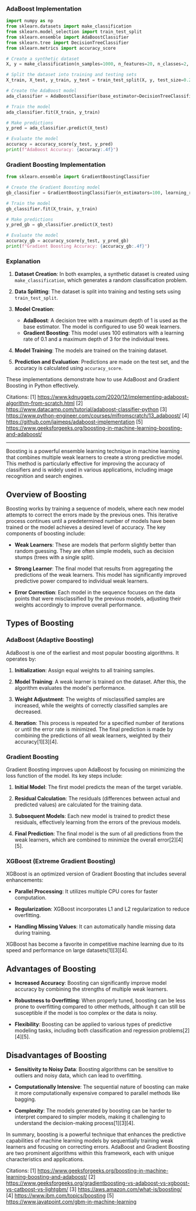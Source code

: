 ### AdaBoost Implementation

```python
import numpy as np
from sklearn.datasets import make_classification
from sklearn.model_selection import train_test_split
from sklearn.ensemble import AdaBoostClassifier
from sklearn.tree import DecisionTreeClassifier
from sklearn.metrics import accuracy_score

# Create a synthetic dataset
X, y = make_classification(n_samples=1000, n_features=20, n_classes=2, random_state=42)

# Split the dataset into training and testing sets
X_train, X_test, y_train, y_test = train_test_split(X, y, test_size=0.2, random_state=42)

# Create the AdaBoost model
ada_classifier = AdaBoostClassifier(base_estimator=DecisionTreeClassifier(max_depth=1), n_estimators=50, learning_rate=1)

# Train the model
ada_classifier.fit(X_train, y_train)

# Make predictions
y_pred = ada_classifier.predict(X_test)

# Evaluate the model
accuracy = accuracy_score(y_test, y_pred)
print(f"AdaBoost Accuracy: {accuracy:.4f}")
```

### Gradient Boosting Implementation

```python
from sklearn.ensemble import GradientBoostingClassifier

# Create the Gradient Boosting model
gb_classifier = GradientBoostingClassifier(n_estimators=100, learning_rate=0.1, max_depth=3, random_state=42)

# Train the model
gb_classifier.fit(X_train, y_train)

# Make predictions
y_pred_gb = gb_classifier.predict(X_test)

# Evaluate the model
accuracy_gb = accuracy_score(y_test, y_pred_gb)
print(f"Gradient Boosting Accuracy: {accuracy_gb:.4f}")
```

### Explanation

1. **Dataset Creation**: In both examples, a synthetic dataset is created using `make_classification`, which generates a random classification problem.

2. **Data Splitting**: The dataset is split into training and testing sets using `train_test_split`.

3. **Model Creation**:
   - **AdaBoost**: A decision tree with a maximum depth of 1 is used as the base estimator. The model is configured to use 50 weak learners.
   - **Gradient Boosting**: This model uses 100 estimators with a learning rate of 0.1 and a maximum depth of 3 for the individual trees.

4. **Model Training**: The models are trained on the training dataset.

5. **Prediction and Evaluation**: Predictions are made on the test set, and the accuracy is calculated using `accuracy_score`.

These implementations demonstrate how to use AdaBoost and Gradient Boosting in Python effectively.

Citations:
[1] https://www.kdnuggets.com/2020/12/implementing-adaboost-algorithm-from-scratch.html
[2] https://www.datacamp.com/tutorial/adaboost-classifier-python
[3] https://www.python-engineer.com/courses/mlfromscratch/13_adaboost/
[4] https://github.com/jaimeps/adaboost-implementation
[5] https://www.geeksforgeeks.org/boosting-in-machine-learning-boosting-and-adaboost/


--------
Boosting is a powerful ensemble learning technique in machine learning that combines multiple weak learners to create a strong predictive model. This method is particularly effective for improving the accuracy of classifiers and is widely used in various applications, including image recognition and search engines.

## Overview of Boosting

Boosting works by training a sequence of models, where each new model attempts to correct the errors made by the previous ones. This iterative process continues until a predetermined number of models have been trained or the model achieves a desired level of accuracy. The key components of boosting include:

- **Weak Learners**: These are models that perform slightly better than random guessing. They are often simple models, such as decision stumps (trees with a single split).
  
- **Strong Learner**: The final model that results from aggregating the predictions of the weak learners. This model has significantly improved predictive power compared to individual weak learners.

- **Error Correction**: Each model in the sequence focuses on the data points that were misclassified by the previous models, adjusting their weights accordingly to improve overall performance.

## Types of Boosting

### AdaBoost (Adaptive Boosting)

AdaBoost is one of the earliest and most popular boosting algorithms. It operates by:

1. **Initialization**: Assign equal weights to all training samples.
   
2. **Model Training**: A weak learner is trained on the dataset. After this, the algorithm evaluates the model's performance.
   
3. **Weight Adjustment**: The weights of misclassified samples are increased, while the weights of correctly classified samples are decreased.

4. **Iteration**: This process is repeated for a specified number of iterations or until the error rate is minimized. The final prediction is made by combining the predictions of all weak learners, weighted by their accuracy[1][3][4].

### Gradient Boosting

Gradient Boosting improves upon AdaBoost by focusing on minimizing the loss function of the model. Its key steps include:

1. **Initial Model**: The first model predicts the mean of the target variable.

2. **Residual Calculation**: The residuals (differences between actual and predicted values) are calculated for the training data.

3. **Subsequent Models**: Each new model is trained to predict these residuals, effectively learning from the errors of the previous models.

4. **Final Prediction**: The final model is the sum of all predictions from the weak learners, which are combined to minimize the overall error[2][4][5].

### XGBoost (Extreme Gradient Boosting)

XGBoost is an optimized version of Gradient Boosting that includes several enhancements:

- **Parallel Processing**: It utilizes multiple CPU cores for faster computation.
  
- **Regularization**: XGBoost incorporates L1 and L2 regularization to reduce overfitting.
  
- **Handling Missing Values**: It can automatically handle missing data during training.

XGBoost has become a favorite in competitive machine learning due to its speed and performance on large datasets[1][3][4].

## Advantages of Boosting

- **Increased Accuracy**: Boosting can significantly improve model accuracy by combining the strengths of multiple weak learners.
  
- **Robustness to Overfitting**: When properly tuned, boosting can be less prone to overfitting compared to other methods, although it can still be susceptible if the model is too complex or the data is noisy.

- **Flexibility**: Boosting can be applied to various types of predictive modeling tasks, including both classification and regression problems[2][4][5].

## Disadvantages of Boosting

- **Sensitivity to Noisy Data**: Boosting algorithms can be sensitive to outliers and noisy data, which can lead to overfitting.

- **Computationally Intensive**: The sequential nature of boosting can make it more computationally expensive compared to parallel methods like bagging.

- **Complexity**: The models generated by boosting can be harder to interpret compared to simpler models, making it challenging to understand the decision-making process[1][3][4].

In summary, boosting is a powerful technique that enhances the predictive capabilities of machine learning models by sequentially training weak learners and focusing on correcting errors. AdaBoost and Gradient Boosting are two prominent algorithms within this framework, each with unique characteristics and applications.

Citations:
[1] https://www.geeksforgeeks.org/boosting-in-machine-learning-boosting-and-adaboost/
[2] https://www.geeksforgeeks.org/gradientboosting-vs-adaboost-vs-xgboost-vs-catboost-vs-lightgbm/
[3] https://aws.amazon.com/what-is/boosting/
[4] https://www.ibm.com/topics/boosting
[5] https://www.javatpoint.com/gbm-in-machine-learning